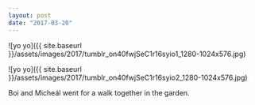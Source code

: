 ```yaml
---
layout: post
date: "2017-03-20"
---
```


![yo yo]({{ site.baseurl }}/assets/images/2017/tumblr_on40fwjSeC1r16syio1_1280-1024x576.jpg)

![yo yo]({{ site.baseurl }}/assets/images/2017/tumblr_on40fwjSeC1r16syio2_1280-1024x576.jpg)

Boi and Micheál went for a walk together in the garden.
